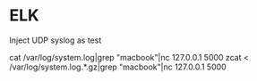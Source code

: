# ELK
Inject UDP syslog as test

cat /var/log/system.log|grep "macbook"|nc 127.0.0.1 5000
zcat < /var/log/system.log.*.gz|grep "macbook"|nc 127.0.0.1 5000